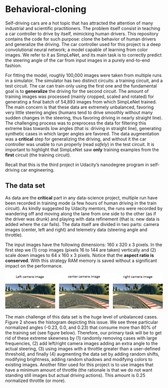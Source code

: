 # Behavioral-cloning

Self-driving cars are a hot topic that has attracted the attention of many industrial and scientific practitioners. The problem itself consist in teaching a car controller to drive by itself, mimicking human drivers. This repository contains the code for such purpose: clone the behavior of human drivers and generalize the driving. The car controller used for this project is a deep convolutional neural network; a model capable of learning from color images. We refer to it as SimpLeNet, and its main task is to correctly predict the steering angle of the car from input images in a purely end-to-end fashion. 

For fitting the model, roughly 100,000 images were taken from multiple runs in a simulator. The simulator has two distinct circuits: a training circuit, and a test circuit. The car can train only using the first one and the fundamental goal is to **generalize** the driving for the second circuit. The amount of training images was processed (mainly cropped, scaled and rotated) for generating a final batch of 54,893 images from which SimpLeNet trained. The main concern is that these data are extremely unbalanced, favoring very little steering angles (humans tend to drive smoothly without many sudden changes in the steering, thus favoring driving in nearly straight line). The challenging process was to preprocess the data for filtering this extreme bias towards low angles (that is: driving in straight line), generating synthetic cases in which larger angles are favored. The data augmentation was a **critical** step for generalizing the driving, and without it the car controller was unable to run properly (read *safely*) in the test circuit. It is important to highlight that SimpLeNet saw **only** training examples from the **first** circuit (the training circuit).

Recall that this is the third project in Udacity’s nanodegree program in self-driving car engineering.

## The data set

As data are the **critical** part in any data-science project, multiple run have been recorded in training mode (a few hours of human driving in the train circuit). As kindly suggested by Udacity mentors, the runs were recorded by wandering off and moving along the lane from one side to the other (as if the driver was drunk) and playing with data refinement (that is: new data is added where the car fails). The data itself are divided in two parts: camera images (center, left and right) and telemetry data (steering angle and throttle). 

The input images have the following dimensions: 160 x 320 x 3 pixels. In the first step we (1) crop images (pixels 16 to 144 are taken) vertically and (2) scale down images to 64 x 160 x 3 pixels. Notice that the **aspect ratio is conserved**. With this strategy RAM memory is saved without a significant impact on the performance.

![Figure 1: original training data.](/images/originalDS.png)

The main challenge of this data set is the huge level of unbalanced cases. Figure 2 shows the histogram depicting this issue. We see three particular normalized angles (-0.23, 0.0, and 0.23) that consume more than 80% of the training set (see figure below). Therefore, our primary task will be to get rid of these extreme skewness by (1) randomly removing cases with large frequencies, (2) add left/right camera images adding an extra angle to the actual steering, (3) using images with a throttle greater than a user-defined threshold, and finally (4) augmenting the data set by adding random shifts, modifying brightness, adding random shadows and modifying colors to existing images. Another filter used for this project is to use images that have a minimum amount of throttle (the rationale is that we do not want standing still images but actual driving actions). This amount is 0.25 normalized throttle (or more).
